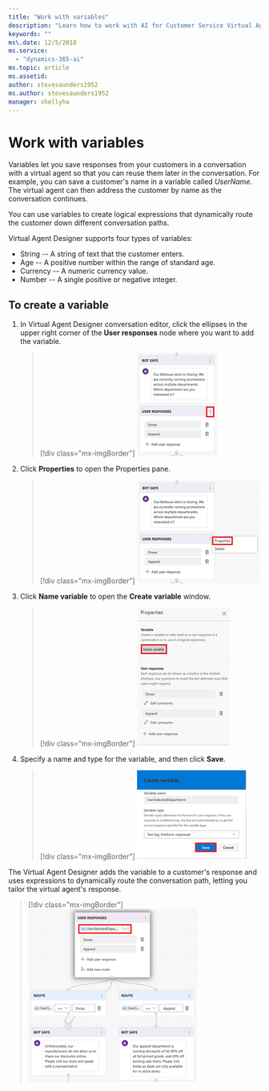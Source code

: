 ```yaml
---
title: "Work with variables"
description: "Learn how to work with AI for Customer Service Virtual Agent variables."
keywords: ""
ms\.date: 12/5/2018
ms.service:
  - "dynamics-365-ai"
ms.topic: article
ms.assetid: 
author: stevesaunders1952
ms.author: stevesaunders1952
manager: shellyha
---
```


# Work with variables

Variables let you save responses from your customers in a conversation with a virtual agent so that you can reuse them later in the conversation. For example, you can save a customer's name in a variable called *UserName*. The virtual agent can then address the customer by name as the conversation continues.

You can use variables to create logical expressions that dynamically route the customer down different conversation paths.

Virtual Agent Designer supports four types of variables:

* String -- A string of text that the customer enters.
* Age -- A positive number within the range of standard age.
* Currency -- A numeric currency value.
* Number -- A single positive or negative integer.

## To create a variable

1. In Virtual Agent Designer conversation editor, click the ellipses in the upper right corner of the **User responses** node where you want to add the variable.

   > [!div class="mx-imgBorder"]
   > ![Click ellipses](media/how-to-variables-1.png)

2. Click **Properties** to open the Properties pane.

   > [!div class="mx-imgBorder"]
   > ![Open properties pane](media/how-to-variables-2.png)

3. Click **Name variable** to open the **Create variable** window.

   > [!div class="mx-imgBorder"]
   > ![Create variable](media/how-to-variables-3.png)

4. Specify a name and type for the variable, and then click **Save**.

   > [!div class="mx-imgBorder"]
   > ![Save variable](media/how-to-variables-4.png)

The Virtual Agent Designer adds the variable to a customer's response and uses expressions to dynamically route the conversation path, letting you tailor the virtual agent's response.

   > [!div class="mx-imgBorder"]
   > ![Save variable](media/how-to-variables-5.png)
